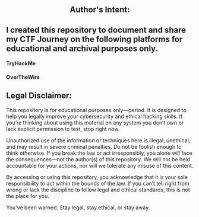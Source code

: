 <h2 style="text-align:center"> Author's Intent: </h2>
  <h2> I created this repository to document and share my CTF Journey on the following platforms for educational and archival purposes only. </h2>
    <h4> TryHackMe </h4>
    <h4> OverTheWire </h4>

<h2> Legal Disclaimer: </h2>
<p>This repository is for educational purposes only—period. It is designed to help you legally improve your cybersecurity and ethical hacking skills. If you’re thinking about using this material on any system you don’t own or lack explicit permission to test, stop right now.
 </p>

<p> Unauthorized use of the information or techniques here is illegal, unethical, and may result in severe criminal penalties. Do not be foolish enough to think otherwise. If you break the law or act irresponsibly, you alone will face the consequences—not the author(s) of this repository. We will not be held accountable for your actions, nor will we tolerate any misuse of this content.
</p>

<p> By accessing or using this repository, you acknowledge that it is your sole responsibility to act within the bounds of the law. If you can’t tell right from wrong or lack the discipline to follow legal and ethical standards, this is not the place for you.
</p>

<p> You’ve been warned. Stay legal, stay ethical, or stay away. </p>



